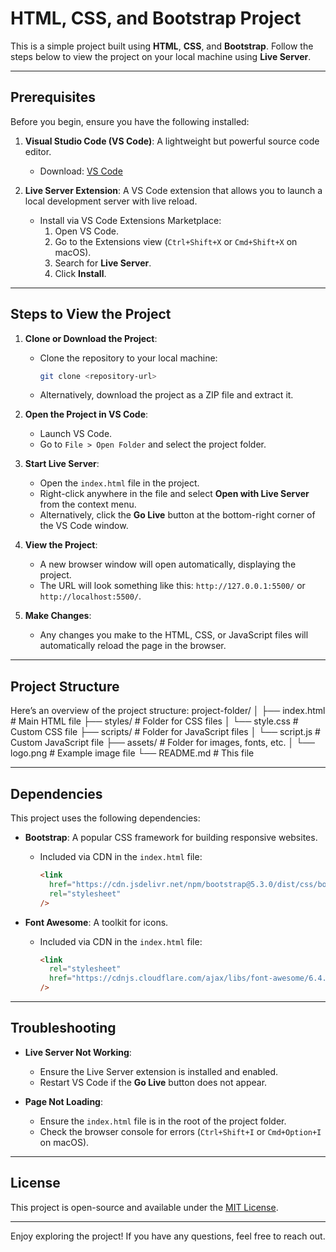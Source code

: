 # HTML, CSS, and Bootstrap Project

This is a simple project built using **HTML**, **CSS**, and **Bootstrap**. Follow the steps below to view the project on your local machine using **Live Server**.

---

## Prerequisites

Before you begin, ensure you have the following installed:

1. **Visual Studio Code (VS Code)**: A lightweight but powerful source code editor.
   - Download: [VS Code](https://code.visualstudio.com/)

2. **Live Server Extension**: A VS Code extension that allows you to launch a local development server with live reload.
   - Install via VS Code Extensions Marketplace:
     1. Open VS Code.
     2. Go to the Extensions view (`Ctrl+Shift+X` or `Cmd+Shift+X` on macOS).
     3. Search for **Live Server**.
     4. Click **Install**.

---

## Steps to View the Project

1. **Clone or Download the Project**:
   - Clone the repository to your local machine:
     ```bash
     git clone <repository-url>
     ```
   - Alternatively, download the project as a ZIP file and extract it.

2. **Open the Project in VS Code**:
   - Launch VS Code.
   - Go to `File > Open Folder` and select the project folder.

3. **Start Live Server**:
   - Open the `index.html` file in the project.
   - Right-click anywhere in the file and select **Open with Live Server** from the context menu.
   - Alternatively, click the **Go Live** button at the bottom-right corner of the VS Code window.

4. **View the Project**:
   - A new browser window will open automatically, displaying the project.
   - The URL will look something like this: `http://127.0.0.1:5500/` or `http://localhost:5500/`.

5. **Make Changes**:
   - Any changes you make to the HTML, CSS, or JavaScript files will automatically reload the page in the browser.

---

## Project Structure

Here’s an overview of the project structure:
project-folder/
│
├── index.html # Main HTML file
├── styles/ # Folder for CSS files
│ └── style.css # Custom CSS file
├── scripts/ # Folder for JavaScript files
│ └── script.js # Custom JavaScript file
├── assets/ # Folder for images, fonts, etc.
│ └── logo.png # Example image file
└── README.md # This file


---

## Dependencies

This project uses the following dependencies:

- **Bootstrap**: A popular CSS framework for building responsive websites.
  - Included via CDN in the `index.html` file:
    ```html
    <link
      href="https://cdn.jsdelivr.net/npm/bootstrap@5.3.0/dist/css/bootstrap.min.css"
      rel="stylesheet"
    />
    ```

- **Font Awesome**: A toolkit for icons.
  - Included via CDN in the `index.html` file:
    ```html
    <link
      rel="stylesheet"
      href="https://cdnjs.cloudflare.com/ajax/libs/font-awesome/6.4.0/css/all.min.css"
    />
    ```

---

## Troubleshooting

- **Live Server Not Working**:
  - Ensure the Live Server extension is installed and enabled.
  - Restart VS Code if the **Go Live** button does not appear.

- **Page Not Loading**:
  - Ensure the `index.html` file is in the root of the project folder.
  - Check the browser console for errors (`Ctrl+Shift+I` or `Cmd+Option+I` on macOS).

---

## License

This project is open-source and available under the [MIT License](LICENSE).

---

Enjoy exploring the project! If you have any questions, feel free to reach out.
